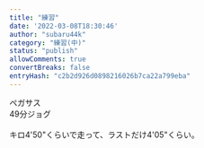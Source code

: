 ```yaml
---
title: "練習"
date: '2022-03-08T18:30:46'
author: "subaru44k"
category: "練習(中)"
status: "publish"
allowComments: true
convertBreaks: false
entryHash: "c2b2d926d0898216026b7ca22a799eba"
---
```

ペガサス<br>
49分ジョグ<br>
<br>
キロ4'50"くらいで走って、ラストだけ4'05"くらい。
